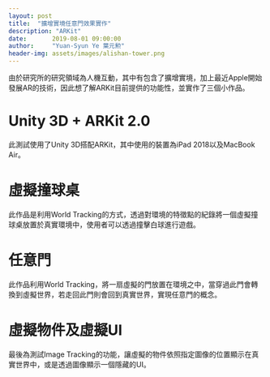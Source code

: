 ```yaml
---
layout: post
title:  "擴增實境任意門效果實作"
description: "ARKit"
date:       2019-08-01 09:00:00
author:     "Yuan-Syun Ye 葉元勲"
header-img: assets/images/alishan-tower.png
---
```


由於研究所的研究領域為人機互動，其中有包含了擴增實境，加上最近Apple開始發展AR的技術，因此想了解ARKit目前提供的功能性，並實作了三個小作品。

# Unity 3D + ARKit 2.0 #
此測試使用了Unity 3D搭配ARKit，其中使用的裝置為iPad 2018以及MacBook Air。

# 虛擬撞球桌 #
此作品是利用World Tracking的方式，透過對環境的特徵點的紀錄將一個虛擬撞球桌放置於真實環境中，使用者可以透過撞擊白球進行遊戲。

# 任意門 #
此作品利用World Tracking，將一扇虛擬的門放置在環境之中，當穿過此門會轉換到虛擬世界，若走回此門則會回到真實世界，實現任意門的概念。

# 虛擬物件及虛擬UI #
最後為測試Image Tracking的功能，讓虛擬的物件依照指定圖像的位置顯示在真實世界中，或是透過圖像顯示一個隱藏的UI。
